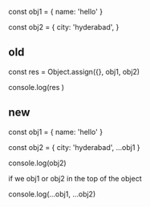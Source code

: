 const obj1 = {
	name: 'hello'
}

const obj2 = {
	city: 'hyderabad',
}

## old

const res = Object.assign({}, obj1, obj2)

console.log(res	)

## new

const obj1 = {
	name: 'hello'
}

const obj2 = {
	city: 'hyderabad',
  ...obj1
}

console.log(obj2)


if we obj1 or obj2 in the top of the object

console.log(...obj1, ...obj2)
